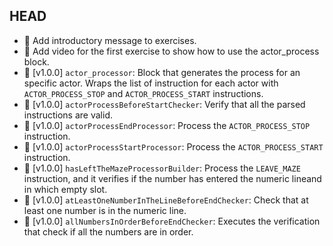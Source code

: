 ## HEAD

- 🚀 Add introductory message to exercises.
- 🚀 Add video for the first exercise to show how to use the actor_process block.
- 🚀 [v1.0.0] `actor_processor`: Block that generates the process for an specific actor. Wraps the list of instruction for each actor with `ACTOR_PROCESS_STOP` and `ACTOR_PROCESS_START` instructions.
- 🚀 [v1.0.0] `actorProcessBeforeStartChecker`: Verify that all the parsed instructions are valid.
- 🚀 [v1.0.0] `actorProcessEndProcessor`: Process the `ACTOR_PROCESS_STOP` instruction.
- 🚀 [v1.0.0] `actorProcessStartProcessor`: Process the `ACTOR_PROCESS_START` instruction.
- 🚀 [v1.0.0] `hasLeftTheMazeProcessorBuilder`: Process the `LEAVE_MAZE` instruction, and it verifies if the number has entered the numeric lineand in which empty slot.
- 🚀 [v1.0.0] `atLeastOneNumberInTheLineBeforeEndChecker`: Check that at least one number is in the numeric line.
- 🚀 [v1.0.0] `allNumbersInOrderBeforeEndChecker`: Executes the verification that check if all the numbers are in order.
